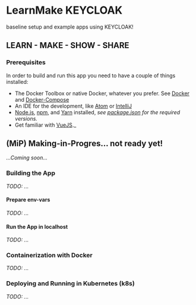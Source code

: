  LearnMake KEYCLOAK  
====================  

baseline setup and example apps using KEYCLOAK!    

## LEARN - MAKE - SHOW - SHARE   

### Prerequisites

In order to build and run this app you need to have a couple of things installed:  

- The Docker Toolbox or native Docker, whatever you prefer. See [Docker](https://docs.docker.com) and [Docker-Compose](https://docs.docker.com/compose/)  
- An IDE for the development, like [Atom](https://atom.io) or [IntelliJ](https://www.jetbrains.com/idea/)    
- [Node.js](https://nodejs.org/), [npm](https://www.npmjs.com/), and [Yarn](https://yarnpkg.com) installed, _see [package.json](package.json) for the required versions._    
- Get familiar with [VueJS](https://vuejs.org/)._                    
         

## (MiP) Making-in-Progres... not ready yet! 
_...Coming soon..._   


### Building the App  
_TODO: ..._  

#### Prepare env-vars  
_TODO: ..._  

#### Run the App in localhost  
_TODO: ..._

### Containerization with Docker  
_TODO: ..._

### Deploying and Running in Kubernetes (k8s)    
_TODO: ..._

